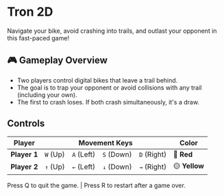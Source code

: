 # Tron 2D

Navigate your bike, avoid crashing into trails, and outlast your opponent in this fast-paced game!

## 🎮 Gameplay Overview
- Two players control digital bikes that leave a trail behind.
- The goal is to trap your opponent or avoid collisions with any trail (including your own).
- The first to crash loses. If both crash simultaneously, it's a draw.

## Controls

| Player       | Movement Keys                                      | Color       |
|--------------|----------------------------------------------------|-------------|
| **Player 1** | `W` (Up) &nbsp;&nbsp; `A` (Left) &nbsp;&nbsp; `S` (Down) &nbsp;&nbsp; `D` (Right) | 🔴 **Red**    |
| **Player 2** | `↑` (Up) &nbsp;&nbsp; `←` (Left) &nbsp;&nbsp; `↓` (Down) &nbsp;&nbsp; `→` (Right) | 🟡 **Yellow** |

Press Q to quit the game. | Press R to restart after a game over.
